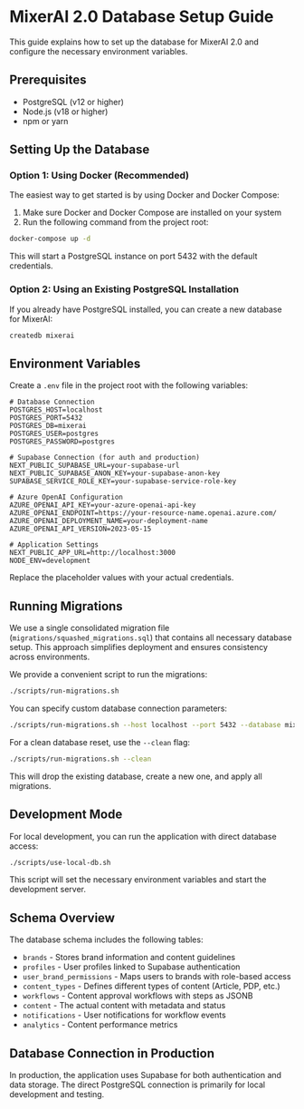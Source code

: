 # MixerAI 2.0 Database Setup Guide

This guide explains how to set up the database for MixerAI 2.0 and configure the necessary environment variables.

## Prerequisites

- PostgreSQL (v12 or higher)
- Node.js (v18 or higher)
- npm or yarn

## Setting Up the Database

### Option 1: Using Docker (Recommended)

The easiest way to get started is by using Docker and Docker Compose:

1. Make sure Docker and Docker Compose are installed on your system
2. Run the following command from the project root:

```bash
docker-compose up -d
```

This will start a PostgreSQL instance on port 5432 with the default credentials.

### Option 2: Using an Existing PostgreSQL Installation

If you already have PostgreSQL installed, you can create a new database for MixerAI:

```bash
createdb mixerai
```

## Environment Variables

Create a `.env` file in the project root with the following variables:

```
# Database Connection
POSTGRES_HOST=localhost
POSTGRES_PORT=5432
POSTGRES_DB=mixerai
POSTGRES_USER=postgres
POSTGRES_PASSWORD=postgres

# Supabase Connection (for auth and production)
NEXT_PUBLIC_SUPABASE_URL=your-supabase-url
NEXT_PUBLIC_SUPABASE_ANON_KEY=your-supabase-anon-key
SUPABASE_SERVICE_ROLE_KEY=your-supabase-service-role-key

# Azure OpenAI Configuration
AZURE_OPENAI_API_KEY=your-azure-openai-api-key
AZURE_OPENAI_ENDPOINT=https://your-resource-name.openai.azure.com/
AZURE_OPENAI_DEPLOYMENT_NAME=your-deployment-name
AZURE_OPENAI_API_VERSION=2023-05-15

# Application Settings
NEXT_PUBLIC_APP_URL=http://localhost:3000
NODE_ENV=development
```

Replace the placeholder values with your actual credentials.

## Running Migrations

We use a single consolidated migration file (`migrations/squashed_migrations.sql`) that contains all necessary database setup. This approach simplifies deployment and ensures consistency across environments.

We provide a convenient script to run the migrations:

```bash
./scripts/run-migrations.sh
```

You can specify custom database connection parameters:

```bash
./scripts/run-migrations.sh --host localhost --port 5432 --database mixerai --user postgres --password your_password
```

For a clean database reset, use the `--clean` flag:

```bash
./scripts/run-migrations.sh --clean
```

This will drop the existing database, create a new one, and apply all migrations.

## Development Mode

For local development, you can run the application with direct database access:

```bash
./scripts/use-local-db.sh
```

This script will set the necessary environment variables and start the development server.

## Schema Overview

The database schema includes the following tables:

- `brands` - Stores brand information and content guidelines
- `profiles` - User profiles linked to Supabase authentication
- `user_brand_permissions` - Maps users to brands with role-based access
- `content_types` - Defines different types of content (Article, PDP, etc.)
- `workflows` - Content approval workflows with steps as JSONB
- `content` - The actual content with metadata and status
- `notifications` - User notifications for workflow events
- `analytics` - Content performance metrics

## Database Connection in Production

In production, the application uses Supabase for both authentication and data storage. The direct PostgreSQL connection is primarily for local development and testing. 